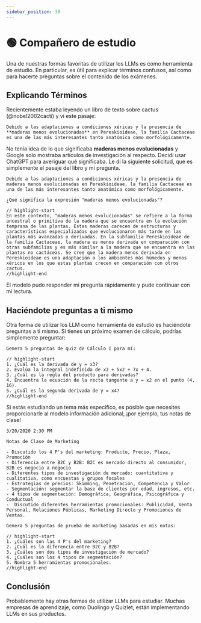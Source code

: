 ```yaml
---
sidebar_position: 30
---
```


# 🟢 Compañero de estudio

Una de nuestras formas favoritas de utilizar los LLMs es como herramienta de estudio. En particular, es útil para explicar términos confusos, así como para hacerte preguntas sobre el contenido de los exámenes.

## Explicando Términos

Recientemente estaba leyendo un libro de texto sobre cactus (@nobel2002cacti) y vi este pasaje:

```text
Debido a las adaptaciones a condiciones xéricas y la presencia de **maderas menos evolucionadas** en Pereskioideae, la familia Cactaceae es una de las más interesantes tanto anatómica como morfológicamente.
```

No tenía idea de lo que significaba **maderas menos evolucionadas** y Google solo mostraba artículos de investigación al respecto. Decidí usar ChatGPT para averiguar qué significaba. Le di la siguiente solicitud, que es simplemente el pasaje del libro y mi pregunta.

```text
Debido a las adaptaciones a condiciones xéricas y la presencia de maderas menos evolucionadas en Pereskioideae, la familia Cactaceae es una de las más interesantes tanto anatómica como morfológicamente.

¿Qué significa la expresión "maderas menos evolucionadas"?

// highlight-start
En este contexto, "maderas menos evolucionadas" se refiere a la forma ancestral o primitiva de la madera que se encuentra en la evolución temprana de las plantas. Estas maderas carecen de estructuras y características especializadas que evolucionaron más tarde en las plantas más avanzadas o derivadas. En la subfamilia Pereskioideae de la familia Cactaceae, la madera es menos derivada en comparación con otras subfamilias y es más similar a la madera que se encuentra en las plantas no cactáceas. Se cree que la madera menos derivada en Pereskioideae es una adaptación a los ambientes más húmedos y menos xéricos en los que estas plantas crecen en comparación con otros cactus.
//highlight-end
```

El modelo pudo responder mi pregunta rápidamente y pude continuar con mi lectura.

## Haciéndote preguntas a ti mismo

Otra forma de utilizar los LLM como herramienta de estudio es haciéndote preguntas a ti mismo. Si tienes un próximo examen de cálculo, podrías simplemente preguntar:

```text
Genera 5 preguntas de quiz de Cálculo I para mí:

// highlight-start
1. ¿Cuál es la derivada de y = x3?
2. Evalúa la integral indefinida de x3 + 5x2 + 7x + 4.
3. ¿Cuál es la regla del producto para derivadas?
4. Encuentra la ecuación de la recta tangente a y = x2 en el punto (4, 16).
5. ¿Cuál es la segunda derivada de y = x4?
//highlight-end
```

Si estás estudiando un tema más específico, es posible que necesites proporcionarle al modelo información adicional, ¡por ejemplo, tus notas de clase!

```text
3/20/2020 2:30 PM

Notas de Clase de Marketing

- Discutido los 4 P's del marketing: Producto, Precio, Plaza, Promoción
- Diferencia entre B2C y B2B: B2C es mercado directo al consumidor, B2B es negocio a negocio
- Diferentes tipos de investigación de mercado: cuantitativa y cualitativa, como encuestas y grupos focales
- Estrategias de precios: Skimming, Penetración, Competencia y Valor
- Segmentación: segmentar la base de clientes por edad, ingresos, etc.
- 4 tipos de segmentación: Demográfica, Geográfica, Psicográfica y Conductual
-  Discutido diferentes herramientas promocionales: Publicidad, Venta Personal, Relaciones Públicas, Marketing Directo y Promociones de Ventas.

Genera 5 preguntas de prueba de marketing basadas en mis notas:

// highlight-start
1. ¿Cuáles son las 4 P's del marketing?
2. ¿Cuál es la diferencia entre B2C y B2B?
3. ¿Cuáles son dos tipos de investigación de mercado?
4. ¿Cuáles son los 4 tipos de segmentación?
5. Nombra 5 herramientas promocionales.
//highlight-end
```

## Conclusión

Probablemente hay otras formas de utilizar LLMs para estudiar. Muchas empresas de aprendizaje, como Duolingo y Quizlet, están implementando LLMs en sus productos.
